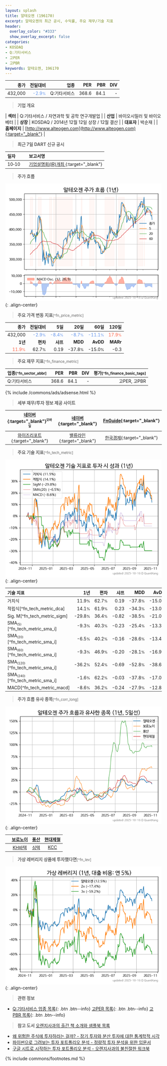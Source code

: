 ```yaml
---
layout: splash
title: 알테오젠 (196170)
excerpt: 알테오젠의 최근 공시, 수익률, 주요 재무/기술 지표
header:
  overlay_color: "#333"
  show_overlay_excerpt: false
categories:
- KOSDAQ
- Q:기타서비스
- 고PER
- 고PBR
keywords: 알테오젠, 196170
---
```


| **종가** | **전일대비** | **업종** | **PER** | **PBR** | **DIV** |
| -------: | -----------: | -------: | ------: | ------: | ------: |
| 432,000 | <span style="color: cornflowerblue">-2.9<small>%</small></span> | Q:기타서비스 | 368.6 | 84.1 | - |

<!-- more -->


> **기업 개요**<a id="company"></a>

| <span style="white-space:nowrap;">**섹터**</span> | Q:기타서비스 / 자연과학 및 공학 연구개발업 |
| <span style="white-space:nowrap;">**산업**</span> | 바이오시밀러 및 바이오베터 |
| <span style="white-space:nowrap;">**상장**</span> | KOSDAQ / 2014년 12월 12일 상장 / 12월 결산 |
| <span style="white-space:nowrap;">**대표자**</span> | 박순재 |
| <span style="white-space:nowrap;">**홈페이지**</span> | [http://www.alteogen.com](http://www.alteogen.com){:target="_blank"} |


> **최근 7일 DART 신규 공시**<a id="dart"></a>

| **일자** |      | **보고서명** |
| :------- | :--- | :----------- |
| 10&#x2011;10 | | [기업설명회(IR)개최              ](https://dart.fss.or.kr/dsaf001/main.do?rcpNo=20251010900149){:target="_blank"} |


> **주가 흐름**<a id="price"></a>

![196170](/stock/images/196170.png){: .align-center}


> **주요 가격 변동 지표**<small>[^fn_price_metric]</small>

| **종가** | **전일대비** | **5일** | **20일** | **60일** | **120일** |
| -------: | -----------: | ------: | -------: | -------: | --------: |
| 432,000 | <span style="color: cornflowerblue">-2.9<small>%</small></span> | <span style="color: cornflowerblue">-8.4<small>%</small></span> | <span style="color: cornflowerblue">-8.7<small>%</small></span> | <span style="color: cornflowerblue">-11.1<small>%</small></span> | <span style="color: tomato">17.9<small>%</small></span> |
| **1년** | **편차** | **샤프** | **MDD** | **AvDD** | **MARr** |
| <span style="color: tomato">11.9<small>%</small></span> | 62.7<small>%</small> | 0.19 | -37.8<small>%</small> | -15.0<small>%</small> | -0.3 |


> **주요 재무 지표**<small>[^fn_finance_metric]</small>

| **업종**<small>[^fn_sector_abbr]</small> | **PER** | **PBR** | **DIV** | **평가**<small>[^fn_finance_basic_tags]</small> |
| :--------------------------------------- | ------: | ------: | ------: | ----------------------------------------------: |
| Q:기타서비스 | 368.6 | 84.1 | - | 고PER, 고PBR |



{% include /commons/ads/adsense.html %}

> **세부 재무/투자 정보 제공 사이트**

| [네이버](https://m.stock.naver.com/domestic/stock/196170/finance/summary){:target="_blank"}<sup><small>모바일</small></sup> | [네이버](https://finance.naver.com/item/coinfo.naver?code=196170){:target="_blank"} | [FnGuide](https://comp.fnguide.com/SVO2/ASP/SVD_Invest.asp?gicode=A196170&MenuYn=Y){:target="_blank"} |
| :---: | :---: | :---: |
| [와이즈리포트](https://comp.wisereport.co.kr/company/c1040001.aspx?cmp_cd=196170){:target="_blank"} | [밸류라인](https://www.valueline.co.kr/finance/summary/196170){:target="_blank"} | [한국경제](https://markets.hankyung.com/stock/196170/financial-summary){:target="_blank"} |


> **주요 기술 지표**<small>[^fn_tech_metric]</small>


![196170](/stock/images/196170_tech.png){: .align-center}

| **기술 지표** | **1년** | **편차** | **샤프** | **MDD** | **AvDD** |
| :------------ | ------: | -----------: | -------: | ------: | -------: |
| 거치식 | 11.9<small>%</small> | 62.7<small>%</small> | 0.19 | -37.8<small>%</small> | -15.0<small>%</small> |
| 적립식[^fn_tech_metric_dca] | 14.1<small>%</small> | 61.9<small>%</small> | 0.23 | -34.3<small>%</small> | -13.0<small>%</small> |
| Sig. M[^fn_tech_metric_sigm] | -29.8<small>%</small> | 36.4<small>%</small> | -0.82 | -38.5<small>%</small> | -21.0<small>%</small> |
| SMA<small><sub>(5)</sub></small>[^fn_tech_metric_sma_i] | -9.3<small>%</small> | 40.3<small>%</small> | -0.23 | -25.4<small>%</small> | -13.3<small>%</small> |
| SMA<small><sub>(20)</sub></small>[^fn_tech_metric_sma_i] | -6.5<small>%</small> | 40.2<small>%</small> | -0.16 | -28.6<small>%</small> | -13.4<small>%</small> |
| SMA<small><sub>(60)</sub></small>[^fn_tech_metric_sma_i] | -9.3<small>%</small> | 46.9<small>%</small> | -0.20 | -28.1<small>%</small> | -16.9<small>%</small> |
| SMA<small><sub>(120)</sub></small>[^fn_tech_metric_sma_i] | -36.2<small>%</small> | 52.4<small>%</small> | -0.69 | -52.8<small>%</small> | -38.6<small>%</small> |
| SMA<small><sub>(240)</sub></small>[^fn_tech_metric_sma_i] | -1.6<small>%</small> | 62.2<small>%</small> | -0.03 | -37.8<small>%</small> | -17.0<small>%</small> |
| MACD[^fn_tech_metric_macd] | -8.6<small>%</small> | 36.2<small>%</small> | -0.24 | -27.9<small>%</small> | -12.8<small>%</small> |


> **주가 흐름 유사 종목**<a id="corr"></a><small>[^fn_corr_long]</small>

![196170](/stock/images/196170_corr.png){: .align-center}

|       | [보로노이](/310210/) | [풍산](/103140/) | [현대제철](/004020/) |
| :---: | :------------------------------------: | :------------------------------------: | :------------------------------------: |
|       | [KH바텍](/060720/) | [심텍](/222800/) | [KCC](/002380/) |


> **가상 레버리지 상품에 투자했다면**<a id="2x"></a><small>[^fn_lev]</small>

![196170](/stock/images/196170_2x.png){: .align-center}


> **관련 정보**

- [Q:기타서비스 업종 목록](/stats/sector/kosdaq_업종_기타서비스_종목/){: .btn .btn--info} [고PER 목록](/fn/fn_high_per/){: .btn .btn--info} [고PBR 목록](/fn/fn_high_pbr/){: .btn .btn--info}

> **참고 도서** [오렌지사과의 출간 책 소개와 샘플북 목록](https://kongdori.tistory.com/691)

- [왜 위험한 주식에 투자하라는 걸까? - 장기 투자와 분산 투자에 대한 통계학적 시각](https://kongdori.tistory.com/421)
- [파이썬으로 그려보는 투자 포트폴리오 분석  - 정량적 투자 분석을 위한 입문서](https://kongdori.tistory.com/643)
- [구글 시트로 시작하는 투자 포트폴리오 분석 - 오렌지사과의 불친절한 워크북](https://kongdori.tistory.com/449)


{% include commons/footnotes.md %}
